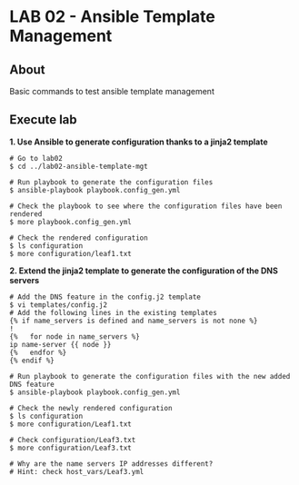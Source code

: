 # LAB 02 - Ansible Template Management

## About

Basic commands to test ansible template management

## Execute lab

__1. Use Ansible to generate configuration thanks to a jinja2 template__

```shell
# Go to lab02
$ cd ../lab02-ansible-template-mgt

# Run playbook to generate the configuration files
$ ansible-playbook playbook.config_gen.yml

# Check the playbook to see where the configuration files have been rendered
$ more playbook.config_gen.yml

# Check the rendered configuration
$ ls configuration
$ more configuration/leaf1.txt
```

__2. Extend the jinja2 template to generate the configuration of the DNS servers__

```shell
# Add the DNS feature in the config.j2 template
$ vi templates/config.j2
# Add the following lines in the existing templates
{% if name_servers is defined and name_servers is not none %}
!
{%   for node in name_servers %}
ip name-server {{ node }}
{%   endfor %}
{% endif %}

# Run playbook to generate the configuration files with the new added DNS feature
$ ansible-playbook playbook.config_gen.yml

# Check the newly rendered configuration
$ ls configuration
$ more configuration/Leaf1.txt

# Check configuration/Leaf3.txt
$ more configuration/Leaf3.txt

# Why are the name servers IP addresses different?
# Hint: check host_vars/Leaf3.yml
```